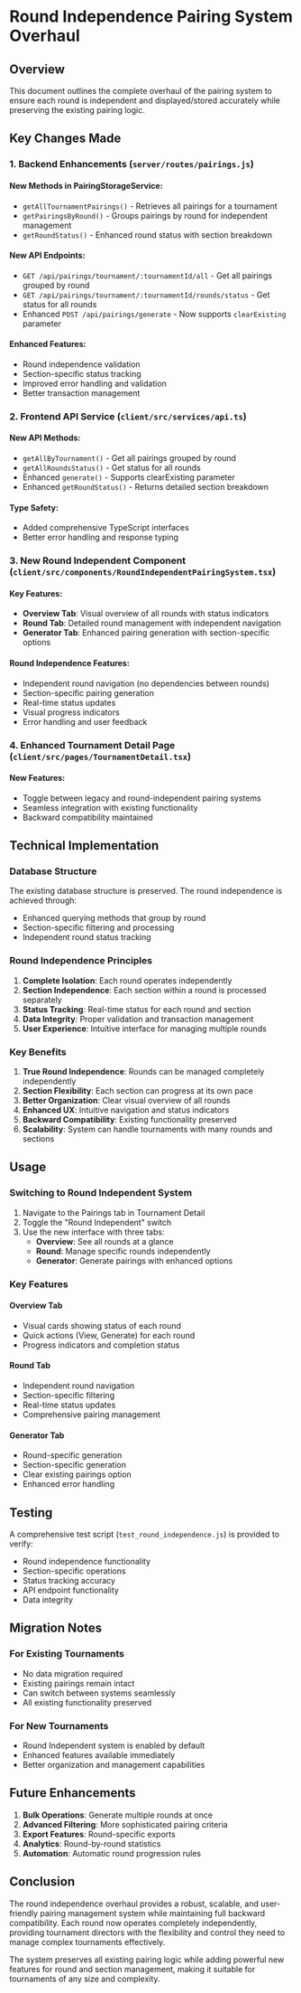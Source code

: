 # Round Independence Pairing System Overhaul

## Overview

This document outlines the complete overhaul of the pairing system to ensure each round is independent and displayed/stored accurately while preserving the existing pairing logic.

## Key Changes Made

### 1. Backend Enhancements (`server/routes/pairings.js`)

#### New Methods in PairingStorageService:
- `getAllTournamentPairings()` - Retrieves all pairings for a tournament
- `getPairingsByRound()` - Groups pairings by round for independent management
- `getRoundStatus()` - Enhanced round status with section breakdown

#### New API Endpoints:
- `GET /api/pairings/tournament/:tournamentId/all` - Get all pairings grouped by round
- `GET /api/pairings/tournament/:tournamentId/rounds/status` - Get status for all rounds
- Enhanced `POST /api/pairings/generate` - Now supports `clearExisting` parameter

#### Enhanced Features:
- Round independence validation
- Section-specific status tracking
- Improved error handling and validation
- Better transaction management

### 2. Frontend API Service (`client/src/services/api.ts`)

#### New API Methods:
- `getAllByTournament()` - Get all pairings grouped by round
- `getAllRoundsStatus()` - Get status for all rounds
- Enhanced `generate()` - Supports clearExisting parameter
- Enhanced `getRoundStatus()` - Returns detailed section breakdown

#### Type Safety:
- Added comprehensive TypeScript interfaces
- Better error handling and response typing

### 3. New Round Independent Component (`client/src/components/RoundIndependentPairingSystem.tsx`)

#### Key Features:
- **Overview Tab**: Visual overview of all rounds with status indicators
- **Round Tab**: Detailed round management with independent navigation
- **Generator Tab**: Enhanced pairing generation with section-specific options

#### Round Independence Features:
- Independent round navigation (no dependencies between rounds)
- Section-specific pairing generation
- Real-time status updates
- Visual progress indicators
- Error handling and user feedback

### 4. Enhanced Tournament Detail Page (`client/src/pages/TournamentDetail.tsx`)

#### New Features:
- Toggle between legacy and round-independent pairing systems
- Seamless integration with existing functionality
- Backward compatibility maintained

## Technical Implementation

### Database Structure
The existing database structure is preserved. The round independence is achieved through:
- Enhanced querying methods that group by round
- Section-specific filtering and processing
- Independent round status tracking

### Round Independence Principles

1. **Complete Isolation**: Each round operates independently
2. **Section Independence**: Each section within a round is processed separately
3. **Status Tracking**: Real-time status for each round and section
4. **Data Integrity**: Proper validation and transaction management
5. **User Experience**: Intuitive interface for managing multiple rounds

### Key Benefits

1. **True Round Independence**: Rounds can be managed completely independently
2. **Section Flexibility**: Each section can progress at its own pace
3. **Better Organization**: Clear visual overview of all rounds
4. **Enhanced UX**: Intuitive navigation and status indicators
5. **Backward Compatibility**: Existing functionality preserved
6. **Scalability**: System can handle tournaments with many rounds and sections

## Usage

### Switching to Round Independent System
1. Navigate to the Pairings tab in Tournament Detail
2. Toggle the "Round Independent" switch
3. Use the new interface with three tabs:
   - **Overview**: See all rounds at a glance
   - **Round**: Manage specific rounds independently
   - **Generator**: Generate pairings with enhanced options

### Key Features

#### Overview Tab
- Visual cards showing status of each round
- Quick actions (View, Generate) for each round
- Progress indicators and completion status

#### Round Tab
- Independent round navigation
- Section-specific filtering
- Real-time status updates
- Comprehensive pairing management

#### Generator Tab
- Round-specific generation
- Section-specific generation
- Clear existing pairings option
- Enhanced error handling

## Testing

A comprehensive test script (`test_round_independence.js`) is provided to verify:
- Round independence functionality
- Section-specific operations
- Status tracking accuracy
- API endpoint functionality
- Data integrity

## Migration Notes

### For Existing Tournaments
- No data migration required
- Existing pairings remain intact
- Can switch between systems seamlessly
- All existing functionality preserved

### For New Tournaments
- Round Independent system is enabled by default
- Enhanced features available immediately
- Better organization and management capabilities

## Future Enhancements

1. **Bulk Operations**: Generate multiple rounds at once
2. **Advanced Filtering**: More sophisticated pairing criteria
3. **Export Features**: Round-specific exports
4. **Analytics**: Round-by-round statistics
5. **Automation**: Automatic round progression rules

## Conclusion

The round independence overhaul provides a robust, scalable, and user-friendly pairing management system while maintaining full backward compatibility. Each round now operates completely independently, providing tournament directors with the flexibility and control they need to manage complex tournaments effectively.

The system preserves all existing pairing logic while adding powerful new features for round and section management, making it suitable for tournaments of any size and complexity.
